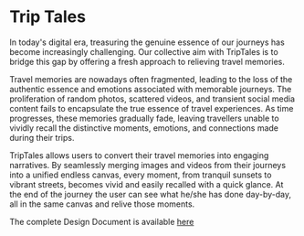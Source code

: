 # Trip Tales

In today's digital era, treasuring the genuine essence of our journeys has become increasingly challenging. Our collective aim with TripTales is to bridge this gap by offering a fresh approach to relieving travel memories.  

Travel memories are nowadays often fragmented, leading to the loss of the authentic essence and emotions associated with memorable journeys. The proliferation of random photos, scattered videos, and transient social media content fails to encapsulate the true essence of travel experiences. As time progresses, these memories gradually fade, leaving travellers unable to vividly recall the distinctive moments, emotions, and connections made during their trips.  

TripTales allows users to convert their travel memories into engaging narratives. By seamlessly merging images and videos from their journeys into a unified endless canvas, every moment, from 
tranquil sunsets to vibrant streets, becomes vivid and easily recalled with a quick glance. At the end of the journey the user can see what he/she has done day-by-day, all in the same canvas and relive those moments.

The complete Design Document is available [here](https://github.com/AngeloTulbure/TripTales/blob/main/Design%20Document%20Trip%20Tales.pdf)
